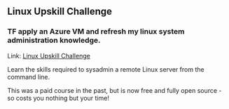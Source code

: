## Linux Upskill Challenge 

### TF apply an Azure VM and refresh my linux system administration knowledge.

Link: [Linux Upskill Challenge](https://linuxupskillchallenge.org/)

Learn the skills required to sysadmin a remote Linux server from the command line.

This was a paid course in the past, but is now free and fully open source - so costs you nothing but your time!

